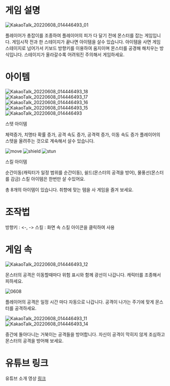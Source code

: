 # 게임 설명

![KakaoTalk_20220608_014446493_01](https://user-images.githubusercontent.com/101915548/172439138-9af1ab29-ba82-4986-885c-dbba3b229507.png)

플레이어가 총잡이를 조종하여 플레이어의 피가 다 달기 전에 몬스터를 잡는 게임입니다.
게임시작 전과 한 스테이지가 끝나면 아이템을 살수 있습니다.
아이템을 사면 게임 스테이지로 넘어가서 키보드 방향키를 이용하여 움지이며 몬스터를 공경해 해치우는 방식입니다.
스테이지가 올라갈수록 어려워진 주의해서 게임하세요.
 
# 아이템
![KakaoTalk_20220608_014446493_18](https://user-images.githubusercontent.com/101915548/172439306-bed6b59e-5a55-4257-b539-3c5830cd5224.png)
![KakaoTalk_20220608_014446493_17](https://user-images.githubusercontent.com/101915548/172439309-177ae4da-9083-4e22-88f9-d6ae72d72807.png)
![KakaoTalk_20220608_014446493_16](https://user-images.githubusercontent.com/101915548/172439310-86c90875-ff4d-417f-ad12-86ffa390095d.png)
![KakaoTalk_20220608_014446493_15](https://user-images.githubusercontent.com/101915548/172439314-df46a4e3-1f8c-4497-ba93-444aa3768635.png)
![KakaoTalk_20220608_014446493](https://user-images.githubusercontent.com/101915548/172439375-73c69c2d-832d-4c91-9283-c7dd43f557f6.png)

스텟 아이템

체력증가,  치명타 확률 증가, 공격 속도 증가, 공격력 증가, 이동 속도 증가
플레이어의 스텟을 올려주는 것으로 계속해서 살수 있습니다.

![move](https://user-images.githubusercontent.com/101915548/172440072-cc77d402-90be-4cfc-95bb-cad44f283b47.png)
![shield](https://user-images.githubusercontent.com/101915548/172440078-4c08f5d0-fbe5-4c48-88f0-759eb7ffaa39.png)
![stun](https://user-images.githubusercontent.com/101915548/172440082-2625012c-46b9-4845-a199-863a1c6db7a2.png)

스킬 아이템

 순간이동(캐릭터가 일정 범위를 순간이동), 쉴드(몬스터의 공격을 방어), 물풍선(몬스터를 감금)
스킬 아이템은 한번만 살 수있어요.
	
총 8개의 아이템이 있습니다. 취향에 맞는 템을 사 게임을 즐겨 보세요.

# 조작법
방향키 : <-, ->
스킬 : 화면 속 스킬 아이콘을 클릭하여 사용


# 게임 속

![KakaoTalk_20220608_014446493_12](https://user-images.githubusercontent.com/101915548/172440567-224f0bd9-3c59-4632-92ef-c419ecae41f5.png)

몬스터의 공격은 이동할때마다 위험 표시와 함께 광선이 나갑니다. 캐릭터를 조종해서 피하세요.

![0608](https://user-images.githubusercontent.com/101915548/172441649-8db76934-3fc2-43f1-bc56-c69229387a77.PNG)

플레이어의 공격은 일정 시간 마다 자동으로 나갑니다. 공격이 나가는 주기에 맞게 몬스터를 공격하세요.

![KakaoTalk_20220608_014446493_11](https://user-images.githubusercontent.com/101915548/172440702-d20e320f-c2d0-4c1d-91b6-7fb99c6536d5.png)
![KakaoTalk_20220608_014446493_14](https://user-images.githubusercontent.com/101915548/172440824-27fde9fe-04f9-4b35-a790-4f9e9ec58d08.png)

중간에 돌아다니는 거북이는 공격들을 방어합니다.
자신이 공격이 막히지 않게 조심하고 몬스터의 공격을 방어해 보세요.


# 유튜브 링크
 유튜브 소개 영상 [링크](https://youtu.be/_6nfB9DgBo8)
